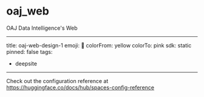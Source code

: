 
# oaj_web
OAJ Data Intelligence's Web

---
title: oaj-web-design-1
emoji: 🐳
colorFrom: yellow
colorTo: pink
sdk: static
pinned: false
tags:
  - deepsite
---

Check out the configuration reference at https://huggingface.co/docs/hub/spaces-config-reference
